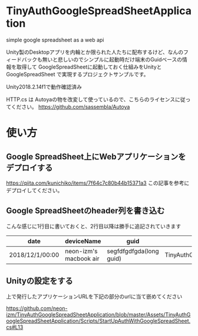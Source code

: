 # TinyAuthGoogleSpreadSheetApplication
simple google spreadsheet as a web api 

Unity製のDesktopアプリを内輪とか限られた人たちに配布するけど、なんのフィードバックも無いと悲しいのでシンプルに起動時だけ端末のGuidベースの情報を取得して
GoogleSpreadSheetに起動しておく仕組みをUnityとGoogleSpreadSheet で実現するプロジェクトサンプルです。

Unity2018.2.14f1で動作確認済み

HTTP.cs は
Autoyaの物を改変して使っているので、こちらのライセンスに従ってください。
https://github.com/sassembla/Autoya

# 使い方
## Google SpreadSheet上にWebアプリケーションをデプロイする
https://qiita.com/kunichiko/items/7f64c7c80b44b15371a3
この記事を参考にデプロイしてください。

## Google SpreadSheetのheader列を書き込む

こんな感じに1行目に書いておくと、2行目以降は勝手に追記されていきます

| date | deviceName | guid | appName | appVersion | optionString|
| ---- | ---- |---- | ---- | ---- | ---- |
| 2018/12/1/00:00 | neon-izm's macbook air | segfdfgdfgda(long guid) | TinyAuthGoogleSpreadSheetApplication| 0.1 | defaultValue|

## Unityの設定をする
上で発行したアプリケーションURLを下記の部分のurlに当て嵌めてください

https://github.com/neon-izm/TinyAuthGoogleSpreadSheetApplication/blob/master/Assets/TinyAuthGoogleSpreadSheetApplication/Scripts/StartUpAuthWithGoogleSpreadSheet.cs#L13

